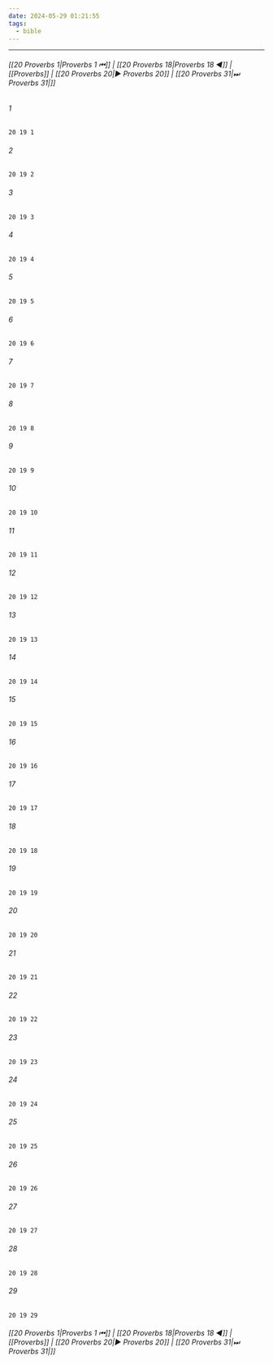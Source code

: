 ```yaml
---
date: 2024-05-29 01:21:55
tags:
  - bible
---
```

___

###### [[20 Proverbs 1|Proverbs 1 ⏮]] | [[20 Proverbs 18|Proverbs 18 ◀]] | [[Proverbs]] | [[20 Proverbs 20|▶ Proverbs 20]] | [[20 Proverbs 31|⏭ Proverbs 31|]]

###### 1
``` verse
20 19 1 
```
###### 2
``` verse
20 19 2 
```
###### 3
``` verse
20 19 3 
```
###### 4
``` verse
20 19 4 
```
###### 5
``` verse
20 19 5 
```
###### 6
``` verse
20 19 6 
```
###### 7
``` verse
20 19 7 
```
###### 8
``` verse
20 19 8 
```
###### 9
``` verse
20 19 9 
```
###### 10
``` verse
20 19 10 
```
###### 11
``` verse
20 19 11 
```
###### 12
``` verse
20 19 12 
```
###### 13
``` verse
20 19 13 
```
###### 14
``` verse
20 19 14 
```
###### 15
``` verse
20 19 15 
```
###### 16
``` verse
20 19 16 
```
###### 17
``` verse
20 19 17 
```
###### 18
``` verse
20 19 18 
```
###### 19
``` verse
20 19 19 
```
###### 20
``` verse
20 19 20 
```
###### 21
``` verse
20 19 21 
```
###### 22
``` verse
20 19 22 
```
###### 23
``` verse
20 19 23 
```
###### 24
``` verse
20 19 24 
```
###### 25
``` verse
20 19 25 
```
###### 26
``` verse
20 19 26 
```
###### 27
``` verse
20 19 27 
```
###### 28
``` verse
20 19 28 
```
###### 29
``` verse
20 19 29 
```

###### [[20 Proverbs 1|Proverbs 1 ⏮]] | [[20 Proverbs 18|Proverbs 18 ◀]] | [[Proverbs]] | [[20 Proverbs 20|▶ Proverbs 20]] | [[20 Proverbs 31|⏭ Proverbs 31|]]


